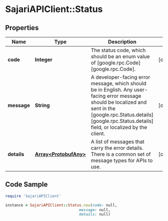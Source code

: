 # SajariAPIClient::Status

## Properties

Name | Type | Description | Notes
------------ | ------------- | ------------- | -------------
**code** | **Integer** | The status code, which should be an enum value of [google.rpc.Code][google.rpc.Code]. | [optional] 
**message** | **String** | A developer-facing error message, which should be in English. Any user-facing error message should be localized and sent in the [google.rpc.Status.details][google.rpc.Status.details] field, or localized by the client. | [optional] 
**details** | [**Array&lt;ProtobufAny&gt;**](ProtobufAny.md) | A list of messages that carry the error details.  There is a common set of message types for APIs to use. | [optional] 

## Code Sample

```ruby
require 'SajariAPIClient'

instance = SajariAPIClient::Status.new(code: null,
                                 message: null,
                                 details: null)
```


